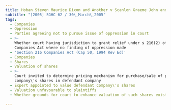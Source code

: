 ```yaml
---
title: Hoban Steven Maurice Dixon and Another v Scanlon Graeme John and Others
subtitle: "[2005] SGHC 62 / 30\_March\_2005"
tags:
  - Companies
  - Oppression
  - Parties agreeing not to pursue issue of oppression in court
  - >-
    Whether court having jurisdiction to grant relief under s 216(2) of the
    Companies Act where no finding of oppression made
  - 'Section 216 Companies Act (Cap 50, 1994 Rev Ed)'
  - Companies
  - Shares
  - Valuation of shares
  - >-
    Court invited to determine pricing mechanism for purchase/sale of plaintiff
    company\'s shares in defendant company
  - Expert appointed to value defendant company\'s shares
  - Valuation unfavourable to plaintiffs
  - Whether grounds for court to enhance valuation of such shares existing

---
```


